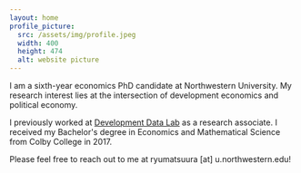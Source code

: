 ```yaml
---
layout: home
profile_picture:
  src: /assets/img/profile.jpeg
  width: 400
  height: 474
  alt: website picture
---
```


<p>
I am a sixth-year economics PhD candidate at Northwestern University. My research interest lies at the intersection of development economics and political economy. 
</p>

<p>
I previously worked at <a href="http://www.devdatalab.org">Development Data Lab</a> as a research associate. I received my Bachelor's degree in Economics and Mathematical Science from Colby College in 2017.
</p>

<p>
Please feel free to reach out to me at ryumatsuura [at] u.northwestern.edu!
</p>